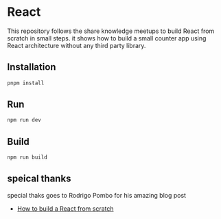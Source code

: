 # React 

This repository follows the share knowledge meetups to build React from scratch in small steps. it shows how to build a small counter app using React architecture without any third party library.

## Installation

```bash
pnpm install
```

## Run

```bash
npm run dev
```

## Build

```bash
npm run build
```

## speical thanks

special thaks goes to Rodrigo Pombo for his amazing blog post 

- [How to build a React from scratch](https://pomb.us/build-your-own-react/)